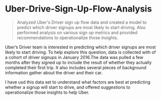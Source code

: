 # Uber-Drive-Sign-Up-Flow-Analysis
> Analyzed Uber's Driver sign up flow data and created a model to predict which driver signups are most likely to start driving. Also performed analysis on various sign up metrics and provided recommendations to operationalize those insights.



Uber’s Driver team is interested in predicting which driver signups are most likely to start driving. 
To help explore this question, data is collected with of a cohort of driver signups in January 2016.The data was pulled a few months after they signed up to include the result of whether they actually completed their first trip. It also includes several pieces of background information gather about the driver and their car.
<br>

I have usd this data set to understand what factors are best at predicting whether a signup will start to drive, and offered suggestions to operationalize those insights to help Uber.

